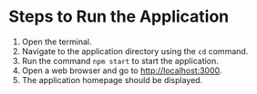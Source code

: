 # Steps to Run the Application

1. Open the terminal.
2. Navigate to the application directory using the `cd` command.
3. Run the command `npm start` to start the application.
4. Open a web browser and go to [http://localhost:3000](http://localhost:3000).
5. The application homepage should be displayed.
